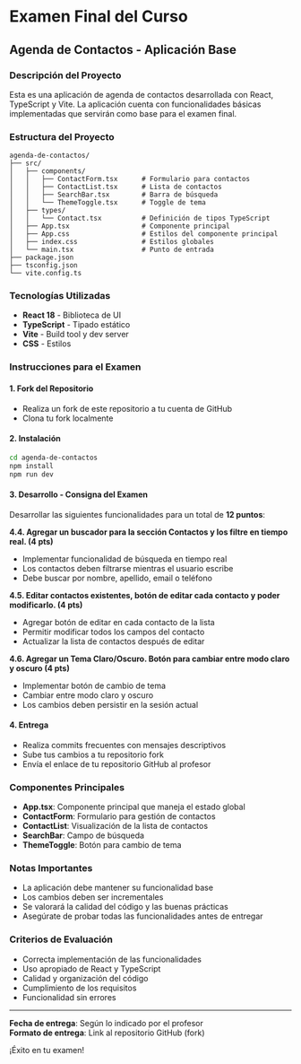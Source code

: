 # Examen Final del Curso

## Agenda de Contactos - Aplicación Base

### Descripción del Proyecto
Esta es una aplicación de agenda de contactos desarrollada con React, TypeScript y Vite. La aplicación cuenta con funcionalidades básicas implementadas que servirán como base para el examen final.

### Estructura del Proyecto

```
agenda-de-contactos/
├── src/
│   ├── components/
│   │   ├── ContactForm.tsx      # Formulario para contactos
│   │   ├── ContactList.tsx      # Lista de contactos
│   │   ├── SearchBar.tsx        # Barra de búsqueda
│   │   └── ThemeToggle.tsx      # Toggle de tema
│   ├── types/
│   │   └── Contact.tsx          # Definición de tipos TypeScript
│   ├── App.tsx                  # Componente principal
│   ├── App.css                  # Estilos del componente principal
│   ├── index.css                # Estilos globales
│   └── main.tsx                 # Punto de entrada
├── package.json
├── tsconfig.json
└── vite.config.ts
```

### Tecnologías Utilizadas

- **React 18** - Biblioteca de UI
- **TypeScript** - Tipado estático
- **Vite** - Build tool y dev server
- **CSS** - Estilos

### Instrucciones para el Examen

#### 1. Fork del Repositorio
- Realiza un fork de este repositorio a tu cuenta de GitHub
- Clona tu fork localmente

#### 2. Instalación
```bash
cd agenda-de-contactos
npm install
npm run dev
```

#### 3. Desarrollo - Consigna del Examen
Desarrollar las siguientes funcionalidades para un total de **12 puntos**:

**4.4. Agregar un buscador para la sección Contactos y los filtre en tiempo real. (4 pts)**
- Implementar funcionalidad de búsqueda en tiempo real
- Los contactos deben filtrarse mientras el usuario escribe
- Debe buscar por nombre, apellido, email o teléfono

**4.5. Editar contactos existentes, botón de editar cada contacto y poder modificarlo. (4 pts)**
- Agregar botón de editar en cada contacto de la lista
- Permitir modificar todos los campos del contacto
- Actualizar la lista de contactos después de editar

**4.6. Agregar un Tema Claro/Oscuro. Botón para cambiar entre modo claro y oscuro (4 pts)**
- Implementar botón de cambio de tema
- Cambiar entre modo claro y oscuro
- Los cambios deben persistir en la sesión actual

#### 4. Entrega
- Realiza commits frecuentes con mensajes descriptivos
- Sube tus cambios a tu repositorio fork
- Envía el enlace de tu repositorio GitHub al profesor

### Componentes Principales

- **App.tsx**: Componente principal que maneja el estado global
- **ContactForm**: Formulario para gestión de contactos
- **ContactList**: Visualización de la lista de contactos
- **SearchBar**: Campo de búsqueda
- **ThemeToggle**: Botón para cambio de tema

### Notas Importantes

- La aplicación debe mantener su funcionalidad base
- Los cambios deben ser incrementales
- Se valorará la calidad del código y las buenas prácticas
- Asegúrate de probar todas las funcionalidades antes de entregar

### Criterios de Evaluación

- Correcta implementación de las funcionalidades
- Uso apropiado de React y TypeScript
- Calidad y organización del código
- Cumplimiento de los requisitos
- Funcionalidad sin errores

---

**Fecha de entrega**: Según lo indicado por el profesor  
**Formato de entrega**: Link al repositorio GitHub (fork)

¡Éxito en tu examen!